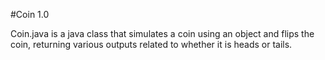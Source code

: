 #Coin 1.0

Coin.java is a java class that simulates a coin using an object and flips the coin, returning various outputs related to whether it is heads or tails.